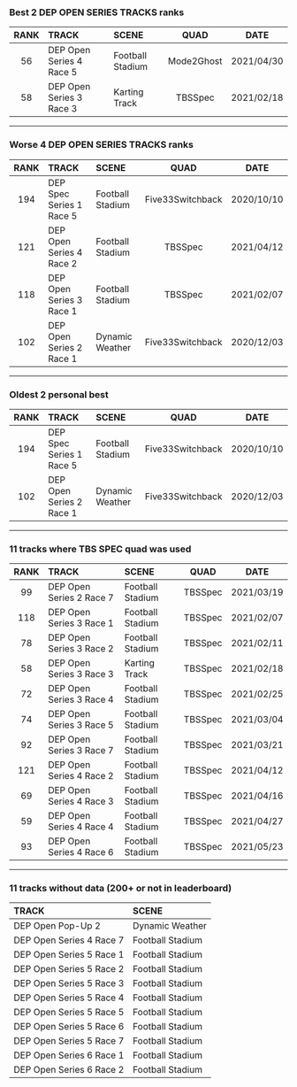 ### Best 2 DEP OPEN SERIES TRACKS ranks
|RANK|TRACK|SCENE|QUAD|DATE|
|:---:|:---|:---|:---:|:---:|
|56|DEP Open Series 4 Race 5|Football Stadium|Mode2Ghost|2021/04/30|
|58|DEP Open Series 3 Race 3|Karting Track|TBSSpec|2021/02/18|
---
### Worse 4 DEP OPEN SERIES TRACKS ranks
|RANK|TRACK|SCENE|QUAD|DATE|
|:---:|:---|:---|:---:|:---:|
|194|DEP Spec Series 1 Race 5|Football Stadium|Five33Switchback|2020/10/10|
|121|DEP Open Series 4 Race 2|Football Stadium|TBSSpec|2021/04/12|
|118|DEP Open Series 3 Race 1|Football Stadium|TBSSpec|2021/02/07|
|102|DEP Open Series 2 Race 1|Dynamic Weather|Five33Switchback|2020/12/03|
---
### Oldest 2 personal best
|RANK|TRACK|SCENE|QUAD|DATE|
|:---:|:---|:---|:---:|:---:|
|194|DEP Spec Series 1 Race 5|Football Stadium|Five33Switchback|2020/10/10|
|102|DEP Open Series 2 Race 1|Dynamic Weather|Five33Switchback|2020/12/03|
---
### 11 tracks where TBS SPEC quad was used
|RANK|TRACK|SCENE|QUAD|DATE|
|:---:|:---|:---|:---:|:---:|
|99|DEP Open Series 2 Race 7|Football Stadium|TBSSpec|2021/03/19|
|118|DEP Open Series 3 Race 1|Football Stadium|TBSSpec|2021/02/07|
|78|DEP Open Series 3 Race 2|Football Stadium|TBSSpec|2021/02/11|
|58|DEP Open Series 3 Race 3|Karting Track|TBSSpec|2021/02/18|
|72|DEP Open Series 3 Race 4|Football Stadium|TBSSpec|2021/02/25|
|74|DEP Open Series 3 Race 5|Football Stadium|TBSSpec|2021/03/04|
|92|DEP Open Series 3 Race 7|Football Stadium|TBSSpec|2021/03/21|
|121|DEP Open Series 4 Race 2|Football Stadium|TBSSpec|2021/04/12|
|69|DEP Open Series 4 Race 3|Football Stadium|TBSSpec|2021/04/16|
|59|DEP Open Series 4 Race 4|Football Stadium|TBSSpec|2021/04/27|
|93|DEP Open Series 4 Race 6|Football Stadium|TBSSpec|2021/05/23|
---
### 11 tracks without data (200+ or not in leaderboard)
|TRACK|SCENE|
|:---|:---|
|DEP Open Pop-Up 2|Dynamic Weather|
|DEP Open Series 4 Race 7|Football Stadium|
|DEP Open Series 5 Race 1|Football Stadium|
|DEP Open Series 5 Race 2|Football Stadium|
|DEP Open Series 5 Race 3|Football Stadium|
|DEP Open Series 5 Race 4|Football Stadium|
|DEP Open Series 5 Race 5|Football Stadium|
|DEP Open Series 5 Race 6|Football Stadium|
|DEP Open Series 5 Race 7|Football Stadium|
|DEP Open Series 6 Race 1|Football Stadium|
|DEP Open Series 6 Race 2|Football Stadium|
